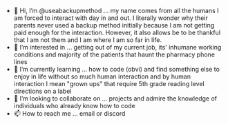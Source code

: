 - 👋 Hi, I’m @useabackupmethod ... my name comes from all the humans I am forced to interact with day in and out. I literally wonder why their parents never used a backup method initially because I am not getting paid enough for the interaction. However, it also allows be to be thankful that I am not them and I am where I am so far in life.
- 👀 I’m interested in ... getting out of my current job, its' inhumane working conditions and majority of the patients that haunt the pharmacy phone lines
- 🌱 I’m currently learning ... how to code (obvi) and find something else to enjoy in life without so much human interaction and by human interaction I mean "grown ups" that require 5th grade reading level directions on a label
- 💞️ I’m looking to collaborate on ... projects and admire the knowledge of individuals who already know how to code
- 📫 How to reach me ... email or discord 

<!---
useabackupmethod/useabackupmethod is a ✨ special ✨ repository because its `README.md` (this file) appears on your GitHub profile.
You can click the Preview link to take a look at your changes.
--->
